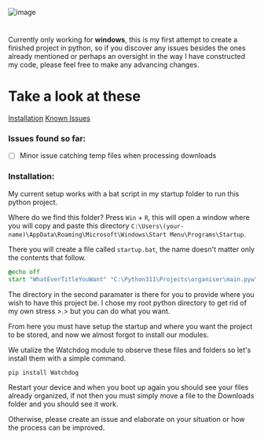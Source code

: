 ![image](https://github.com/pyrosprites/file-organizer/assets/90645120/6393c0ef-070c-41cf-ab75-25c75c26f51c)
#

Currently only working for **windows**, this is my first attempt to create a finished project in python, so if you discover any issues besides the ones already mentioned or perhaps an oversight in the way I have constructed my code, please feel free to make any advancing changes.

# Take a look at these
[Installation](#installation)
[Known Issues](#issues-found-so-far)

### Issues found so far:
- [ ] Minor issue catching temp files when processing downloads

### Installation:
My current setup works with a bat script in my startup folder to run this python project.

Where do we find this folder? Press `Win` + `R`, this will open a window where you
will copy and paste this directory `C:\Users\(your-name)\AppData\Roaming\Microsoft\Windows\Start Menu\Programs\Startup`.

There you will create a file called `startup.bat`, the name doesn't matter only the contents that follow.
```bat
@echo off
start "WhatEverTitleYouWant" "C:\Python311\Projects\organiser\main.pyw"
```
The directory in the second paramater is there for you to provide where you wish to have this project be. I chose my root python directory to get rid of my own stress >.> but you can do what you want.

From here you must have setup the startup and where you want the project to be stored, and now we almost forgot to install our modules.

We utalize the Watchdog module to observe these files and folders so let's install them with a simple command.

```py
pip install Watchdog
```

Restart your device and when you boot up again you should see your files already organized, if not then you must simply move a file to the Downloads folder and you should see it work.

Otherwise, please create an issue and elaborate on your situation or how the process can be improved.
